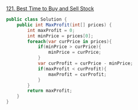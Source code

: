 [121. Best Time to Buy and Sell Stock](https://leetcode.com/problems/best-time-to-buy-and-sell-stock)

```cs
public class Solution {
    public int MaxProfit(int[] prices) {
        int maxProfit = 0;
        int minPrice = prices[0];
        foreach(var curPrice in prices){
            if(minPrice > curPrice){
                minPrice = curPrice;
            }
            var curProfit = curPrice - minPrice;
            if(maxProfit < curProfit){
                maxProfit = curProfit;
            }
        }
        return maxProfit;
    }
}
```